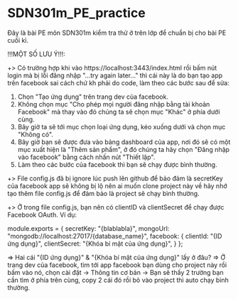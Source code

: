 # SDN301m_PE_practice

Đây là bài PE môn SDN301m kiểm tra thử ở trên lớp để chuẩn bị cho bài PE cuối kì.

!!!MỘT SỐ LƯU Ý!!!:

+> Có trường hợp khi vào https://localhost:3443/index.html rồi bấm nút login mà bị lỗi đăng nhập 
"...try again later..." thì cái này là do bạn tạo app trên facebook sai cách chứ kh phải do code, làm theo 
các bước sau để sửa:

  1. Chọn "Tạo ứng dụng" trên trang dev của facebook.
  2. Không chọn mục "Cho phép mọi người đăng nhập bằng tài khoản Facebook" mà thay vào đó chúng ta sẽ chọn
  mục "Khác" ở phía dưới cùng.
  3. Bây giờ ta sẽ tới mục chọn loại ứng dụng, kéo xuống dưới và chọn mục "Không có".
  4. Bây giờ bạn sẽ được đưa vào bảng dashboard của app, nơi đó sẽ có một mục xuất hiện là "Thêm sản phẩm",
  ở đó chúng ta hãy chọn "Đăng nhập vào facebook" bằng cách nhấn nút "Thiết lập".
  5. Làm theo các bước của facebook thì bạn sẽ chạy được bình thường.

+> File config.js đã bị ignore lúc push lên github để bảo đảm là secretKey của facebook app sẽ không bị lộ
nên ai muốn clone project này về hãy nhớ tạo thêm file config.js để đảm bảo là project sẽ chạy bình thường.

+> Ở trong file config.js, bạn nên có clientID và clientSecret để chạy được Facebook OAuth. Ví dụ:

module.exports = {
secretKey: "{blablabla}",
mongoUrl: "mongodb://localhost:27017/{database_name}",
facebook: {
clientId: "{ID ứng dụng}",
clientSecret: "{Khóa bí mật của ứng dụng}",
}
};

=> Hai cái "{ID ứng dụng}" & "{Khóa bí mật của ứng dụng}" lấy ở đâu?
=> Ở trang dev của facebook, tìm tới app facebook bạn dùng cho project này rồi bấm 
vào nó, chọn cài đặt -> Thông tin cơ bản -> Bạn sẽ thấy 2 trường bạn cần tìm ở phía trên cùng, copy 2 cái đó
rồi bỏ vào project thì auto chạy bình thường.